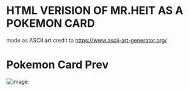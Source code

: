 
# HTML VERISION OF MR.HEIT AS A POKEMON CARD
made as ASCII art credit to
https://www.ascii-art-generator.org/

# Pokemon Card Prev
 ![image](https://github.com/vkxd/heit-card/assets/133252048/c4e53aab-fd8f-45ba-9f48-0d72a5323bb5)
